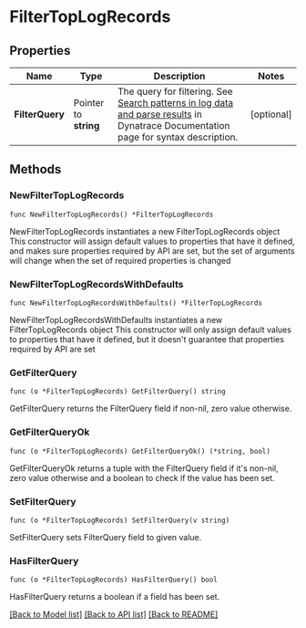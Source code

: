# FilterTopLogRecords

## Properties

Name | Type | Description | Notes
------------ | ------------- | ------------- | -------------
**FilterQuery** | Pointer to **string** | The query for filtering.   See [Search patterns in log data and parse results](https://dt-url.net/hf23k34) in Dynatrace Documentation page for syntax description. | [optional] 

## Methods

### NewFilterTopLogRecords

`func NewFilterTopLogRecords() *FilterTopLogRecords`

NewFilterTopLogRecords instantiates a new FilterTopLogRecords object
This constructor will assign default values to properties that have it defined,
and makes sure properties required by API are set, but the set of arguments
will change when the set of required properties is changed

### NewFilterTopLogRecordsWithDefaults

`func NewFilterTopLogRecordsWithDefaults() *FilterTopLogRecords`

NewFilterTopLogRecordsWithDefaults instantiates a new FilterTopLogRecords object
This constructor will only assign default values to properties that have it defined,
but it doesn't guarantee that properties required by API are set

### GetFilterQuery

`func (o *FilterTopLogRecords) GetFilterQuery() string`

GetFilterQuery returns the FilterQuery field if non-nil, zero value otherwise.

### GetFilterQueryOk

`func (o *FilterTopLogRecords) GetFilterQueryOk() (*string, bool)`

GetFilterQueryOk returns a tuple with the FilterQuery field if it's non-nil, zero value otherwise
and a boolean to check if the value has been set.

### SetFilterQuery

`func (o *FilterTopLogRecords) SetFilterQuery(v string)`

SetFilterQuery sets FilterQuery field to given value.

### HasFilterQuery

`func (o *FilterTopLogRecords) HasFilterQuery() bool`

HasFilterQuery returns a boolean if a field has been set.


[[Back to Model list]](../README.md#documentation-for-models) [[Back to API list]](../README.md#documentation-for-api-endpoints) [[Back to README]](../README.md)


